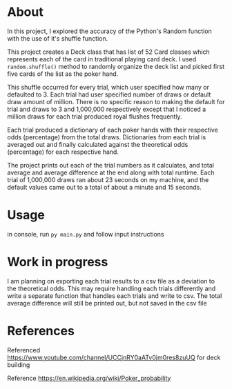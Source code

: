 # About
In this project, I explored the accuracy of the Python's Random function with the use of it's shuffle function. 

This project creates a Deck class that has list of 52 Card classes which represents each of the card in traditional playing card deck. I used `random.shuffle()` method to randomly organize the deck list and picked first five cards of the list as the poker hand. 

This shuffle occurred for every trial, which user specified how many or defaulted to 3. Each trial had user specified number of draws or default draw amount of million. There is no specific reason to making the default for trial and draws to 3 and 1,000,000 respectively except that I noticed a million draws for each trial produced royal flushes frequently. 

Each trial produced a dictionary of each poker hands with their respective odds (percentage) from the total draws. Dictionaries from each trial is averaged out and finally calculated against the theoretical odds (percentage) for each respective hand.

The project prints out each of the trial numbers as it calculates, and total average and average difference at the end along with total runtime. Each trial of 1,000,000 draws ran about 23 seconds on my machine, and the default values came out to a total of about a minute and 15 seconds. 
##
# Usage
in console, run `py main.py` and follow input instructions
##
# Work in progress
I am planning on exporting each trial results to a csv file as a deviation to the theoretical odds. This may require handling each trials differently and write a separate function that handles each trials and write to csv. The total average difference will still be printed out, but not saved in the csv file
##
# References

Referenced https://www.youtube.com/channel/UCCjnRY0aATv0jm0res8zuUQ for deck building

Reference https://en.wikipedia.org/wiki/Poker_probability 
